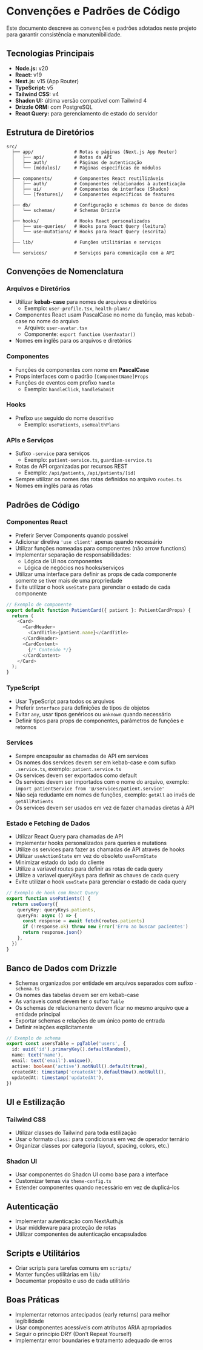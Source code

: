 # Convenções e Padrões de Código

Este documento descreve as convenções e padrões adotados neste projeto para garantir consistência e manutenibilidade.

## Tecnologias Principais

- **Node.js:** v20
- **React:** v19
- **Next.js:** v15 (App Router)
- **TypeScript:** v5
- **Tailwind CSS:** v4
- **Shadcn UI:** última versão compatível com Tailwind 4
- **Drizzle ORM:** com PostgreSQL
- **React Query:** para gerenciamento de estado do servidor

## Estrutura de Diretórios

```
src/
  ├── app/               # Rotas e páginas (Next.js App Router)
  │   ├── api/           # Rotas da API
  │   ├── auth/          # Páginas de autenticação
  │   └── [módulos]/     # Páginas específicas de módulos
  │
  ├── components/        # Componentes React reutilizáveis
  │   ├── auth/          # Componentes relacionados à autenticação
  │   ├── ui/            # Componentes de interface (Shadcn)
  │   └── [features]/    # Componentes específicos de features
  │
  ├── db/                # Configuração e schemas do banco de dados
  │   └── schemas/       # Schemas Drizzle
  │
  ├── hooks/             # Hooks React personalizados
  │   ├── use-queries/   # Hooks para React Query (leitura)
  │   └── use-mutations/ # Hooks para React Query (escrita)
  │
  ├── lib/               # Funções utilitárias e serviços
  │
  └── services/          # Serviços para comunicação com a API
```

## Convenções de Nomenclatura

### Arquivos e Diretórios

- Utilizar **kebab-case** para nomes de arquivos e diretórios
  - Exemplo: `user-profile.tsx`, `health-plans/`
- Componentes React usam PascalCase no nome da função, mas kebab-case no nome do arquivo
  - Arquivo: `user-avatar.tsx`
  - Componente: `export function UserAvatar()`
- Nomes em inglês para os arquivos e diretórios

### Componentes

- Funções de componentes com nome em **PascalCase**
- Props interfaces com o padrão `[ComponentName]Props`
- Funções de eventos com prefixo `handle`
  - Exemplo: `handleClick`, `handleSubmit`

### Hooks

- Prefixo `use` seguido do nome descritivo
  - Exemplo: `usePatients`, `useHealthPlans`

### APIs e Serviços

- Sufixo `-service` para serviços
  - Exemplo: `patient-service.ts`, `guardian-service.ts`
- Rotas de API organizadas por recursos REST
  - Exemplo: `/api/patients`, `/api/patients/[id]`
- Sempre utilizar os nomes das rotas definidos no arquivo `routes.ts`
- Nomes em inglês para as rotas

## Padrões de Código

### Componentes React

- Preferir Server Components quando possível
- Adicionar diretiva `'use client'` apenas quando necessário
- Utilizar funções nomeadas para componentes (não arrow functions)
- Implementar separação de responsabilidades:
  - Lógica de UI nos componentes
  - Lógica de negócios nos hooks/serviços
- Utilizar uma interface para definir as props de cada componente somente se tiver mais de uma propriedade
- Evite utilizar o hook `useState` para gerenciar o estado de cada componente

```typescript
// Exemplo de componente
export default function PatientCard({ patient }: PatientCardProps) {
  return (
    <Card>
      <CardHeader>
        <CardTitle>{patient.name}</CardTitle>
      </CardHeader>
      <CardContent>
        {/* Conteúdo */}
      </CardContent>
    </Card>
  );
}
```

### TypeScript

- Usar TypeScript para todos os arquivos
- Preferir `interface` para definições de tipos de objetos
- Evitar `any`, usar tipos genéricos ou `unknown` quando necessário
- Definir tipos para props de componentes, parâmetros de funções e retornos

### Services

- Sempre encapsular as chamadas de API em services
- Os nomes dos services devem ser em kebab-case e com sufixo `.service.ts`, exemplo: `patient.service.ts`
- Os services devem ser exportados como default
- Os services devem ser importados com o nome do arquivo, exemplo: `import patientService from '@/services/patient.service'`
- Não seja redudante em nomes de funções, exemplo: `getAll` ao invés de `getAllPatients`
- Os services devem ser usados em vez de fazer chamadas diretas à API

### Estado e Fetching de Dados

- Utilizar React Query para chamadas de API
- Implementar hooks personalizados para queries e mutations
- Utilize os services para fazer as chamadas de API através de hooks
- Utilizar `useActionState` em vez do obsoleto `useFormState`
- Minimizar estado do lado do cliente
- Utilize a variavel routes para definir as rotas de cada query
- Utilize a variavel queryKeys para definir as chaves de cada query
- Evite utilizar o hook `useState` para gerenciar o estado de cada query

```typescript
// Exemplo de hook com React Query
export function usePatients() {
  return useQuery({
    queryKey: queryKeys.patients,
    queryFn: async () => {
      const response = await fetch(routes.patients)
      if (!response.ok) throw new Error('Erro ao buscar pacientes')
      return response.json()
    },
  })
}
```

## Banco de Dados com Drizzle

- Schemas organizados por entidade em arquivos separados com sufixo `-schema.ts`
- Os nomes das tabelas devem ser em kebab-case
- As variaveis const devem ter o sufixo `Table`
- Os schemas de relacionamento devem ficar no mesmo arquivo que a entidade principal
- Exportar schemas e relações de um único ponto de entrada
- Definir relações explicitamente

```typescript
// Exemplo de schema
export const usersTable = pgTable('users', {
  id: uuid('id').primaryKey().defaultRandom(),
  name: text('name'),
  email: text('email').unique(),
  active: boolean('active').notNull().default(true),
  createdAt: timestamp('createdAt').defaultNow().notNull(),
  updatedAt: timestamp('updatedAt'),
})
```

## UI e Estilização

### Tailwind CSS

- Utilizar classes do Tailwind para toda estilização
- Usar o formato `class:` para condicionais em vez de operador ternário
- Organizar classes por categoria (layout, spacing, colors, etc.)

### Shadcn UI

- Usar componentes do Shadcn UI como base para a interface
- Customizar temas via `theme-config.ts`
- Estender componentes quando necessário em vez de duplicá-los

## Autenticação

- Implementar autenticação com NextAuth.js
- Usar middleware para proteção de rotas
- Utilizar componentes de autenticação encapsulados

## Scripts e Utilitários

- Criar scripts para tarefas comuns em `scripts/`
- Manter funções utilitárias em `lib/`
- Documentar propósito e uso de cada utilitário

## Boas Práticas

- Implementar retornos antecipados (early returns) para melhor legibilidade
- Usar componentes acessíveis com atributos ARIA apropriados
- Seguir o princípio DRY (Don't Repeat Yourself)
- Implementar error boundaries e tratamento adequado de erros

